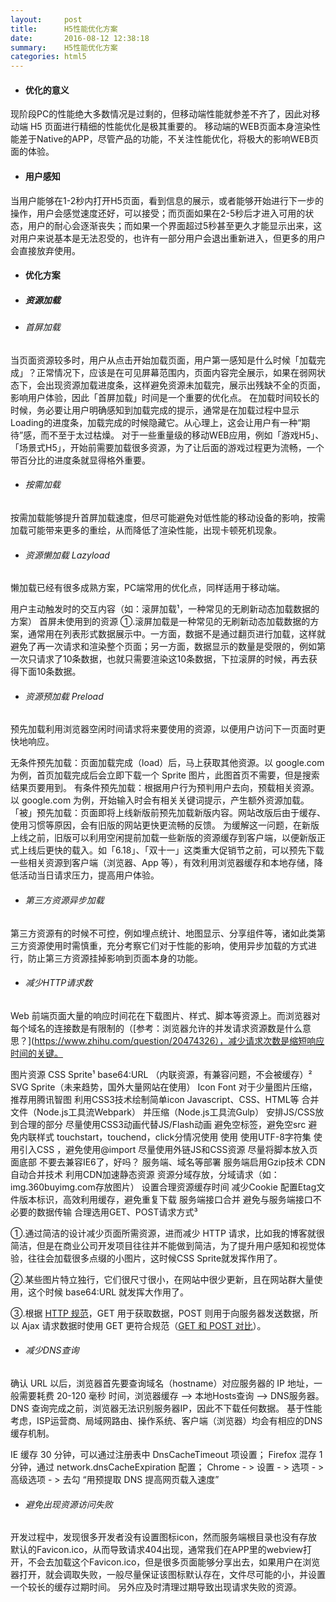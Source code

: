 ```yaml
---
layout:     post
title:      H5性能优化方案
date:       2016-08-12 12:38:18
summary:    H5性能优化方案
categories: html5
---
```


* #### 优化的意义

现阶段PC的性能绝大多数情况是过剩的，但移动端性能就参差不齐了，因此对移动端 H5 页面进行精细的性能优化是极其重要的。
移动端的WEB页面本身渲染性能差于Native的APP，尽管产品的功能，不关注性能优化，将极大的影响WEB页面的体验。

* #### 用户感知

当用户能够在1-2秒内打开H5页面，看到信息的展示，或者能够开始进行下一步的操作，用户会感觉速度还好，可以接受；而页面如果在2-5秒后才进入可用的状态，用户的耐心会逐渐丧失；而如果一个界面超过5秒甚至更久才能显示出来，这对用户来说基本是无法忍受的，也许有一部分用户会退出重新进入，但更多的用户会直接放弃使用。

* #### 优化方案

* ##### 资源加载

* ###### 首屏加载

当页面资源较多时，用户从点击开始加载页面，用户第一感知是什么时候「加载完成」？正常情况下，应该是在可见屏幕范围内，页面内容完全展示，如果在弱网状态下，会出现资源加载进度条，这样避免资源未加载完，展示出残缺不全的页面，影响用户体验，因此「首屏加载」时间是一个重要的优化点。
在加载时间较长的时候，务必要让用户明确感知到加载完成的提示，通常是在加载过程中显示Loading的进度条，加载完成的时候隐藏它。从心理上，这会让用户有一种“期待”感，而不至于太过枯燥。
对于一些重量级的移动WEB应用，例如「游戏H5」、「场景式H5」，开始前需要加载很多资源，为了让后面的游戏过程更为流畅，一个带百分比的进度条就显得格外重要。

* ###### 按需加载

按需加载能够提升首屏加载速度，但尽可能避免对低性能的移动设备的影响，按需加载可能带来更多的重绘，从而降低了渲染性能，出现卡顿死机现象。

* ###### 资源懒加载 Lazyload

懒加载已经有很多成熟方案，PC端常用的优化点，同样适用于移动端。

用户主动触发时的交互内容（如：滚屏加载¹，一种常见的无刷新动态加载数据的方案）
首屏未使用到的资源
①.滚屏加载是一种常见的无刷新动态加载数据的方案，通常用在列表形式数据展示中。一方面，数据不是通过翻页进行加载，这样就避免了再一次请求和渲染整个页面；另一方面，数据显示的数量是受限的，例如第一次只请求了10条数据，也就只需要渲染这10条数据，下拉滚屏的时候，再去获得下面10条数据。

* ###### 资源预加载 Preload

预先加载利用浏览器空闲时间请求将来要使用的资源，以便用户访问下一页面时更快地响应。

无条件预先加载：页面加载完成（load）后，马上获取其他资源。以 google.com 为例，首页加载完成后会立即下载一个 Sprite 图片，此图首页不需要，但是搜索结果页要用到。
有条件预先加载：根据用户行为预判用户去向，预载相关资源。以 google.com 为例，开始输入时会有相关关键词提示，产生额外资源加载。
「被」预先加载：页面即将上线新版前预先加载新版内容。网站改版后由于缓存、使用习惯等原因，会有旧版的网站更快更流畅的反馈。 为缓解这一问题，在新版上线之前，旧版可以利用空闲提前加载一些新版的资源缓存到客户端，以便新版正式上线后更快的载入。如「6.18」、「双十一」这类重大促销节之前，可以预先下载一些相关资源到客户端（浏览器、App 等），有效利用浏览器缓存和本地存储，降低活动当日请求压力，提高用户体验。

* ###### 第三方资源异步加载

第三方资源有的时候不可控，例如埋点统计、地图显示、分享组件等，诸如此类第三方资源使用时需慎重，充分考察它们对于性能的影响，使用异步加载的方式进行，防止第三方资源挂掉影响到页面本身的功能。

* ###### 减少HTTP请求数

Web 前端页面大量的响应时间花在下载图片、样式、脚本等资源上。而浏览器对每个域名的连接数是有限制的（[参考：浏览器允许的并发请求资源数是什么意思？](https://www.zhihu.com/question/20474326），减少请求次数是缩短响应时间的关键。

图片资源
CSS Sprite¹
base64:URL （内联资源，有兼容问题，不会被缓存）²
SVG Sprite（未来趋势，国外大量网站在使用）
Icon Font
对于少量图片压缩，推荐用腾讯智图
利用CSS3技术绘制简单icon
Javascript、CSS、HTML等
合并文件（Node.js工具流Webpark）
并压缩（Node.js工具流Gulp）
安排JS/CSS放到合理的部分
尽量使用CSS3动画代替JS/Flash动画
避免空标签，避免空src
避免内联样式
touchstart，touchend，click分情况使用
使用<!DOCTYPE html>
使用UTF-8字符集
使用引入CSS ，避免使用@import
尽量使用外链JS和CSS资源
尽量将脚本放入页面底部
不要去兼容IE6了，好吗？
服务端、域名等部署
服务端启用Gzip技术
CDN自动合并技术
利用CDN加速静态资源
资源分域存放，分域请求（如：img.360buyimg.com存放图片）
设置合理资源缓存时间
减少Cookie
配置Etag文件版本标识，高效利用缓存，避免重复下载
服务端接口合并
避免与服务端接口不必要的数据传输
合理选用GET、POST请求方式³

①.通过简洁的设计减少页面所需资源，进而减少 HTTP 请求，比如我的博客就很简洁，但是在商业公司开发项目往往并不能做到简洁，为了提升用户感知和视觉体验，往往会加载很多点缀的小图片，这时候CSS Sprite就发挥作用了。

②.某些图片特立独行，它们很尺寸很小，在网站中很少更新，且在网站群大量使用，这个时候 base64:URL 就发挥大作用了。

③.根据 [HTTP 规范](https://www.w3.org/Protocols/rfc2616/rfc2616-sec9.html)，GET 用于获取数据，POST 则用于向服务器发送数据，所以 Ajax 请求数据时使用 GET 更符合规范（[GET 和 POST 对比](http://www.w3schools.com/tags/ref_httpmethods.asp)）。

* ###### 减少DNS查询

确认 URL 以后，浏览器首先要查询域名（hostname）对应服务器的 IP 地址，一般需要耗费 20-120 毫秒 时间，浏览器缓存 –> 本地Hosts查询 –> DNS服务器。DNS 查询完成之前，浏览器无法识别服务器IP，因此不下载任何数据。
基于性能考虑，ISP运营商、局域网路由、操作系统、客户端（浏览器）均会有相应的DNS缓存机制。

IE 缓存 30 分钟，可以通过注册表中 DnsCacheTimeout 项设置；
Firefox 混存 1 分钟，通过 network.dnsCacheExpiration 配置；
Chrome - > 设置 - > 选项 - > 高级选项 - > 去勾 “用预提取 DNS 提高网页载入速度”

* ###### 避免出现资源访问失败

开发过程中，发现很多开发者没有设置图标icon，然而服务端根目录也没有存放默认的Favicon.ico，从而导致请求404出现，通常我们在APP里的webview打开，不会去加载这个Favicon.ico，但是很多页面能够分享出去，如果用户在浏览器打开，就会调取失败，一般尽量保证该图标默认存在，文件尽可能的小，并设置一个较长的缓存过期时间。
另外应及时清理过期导致出现请求失败的资源。
